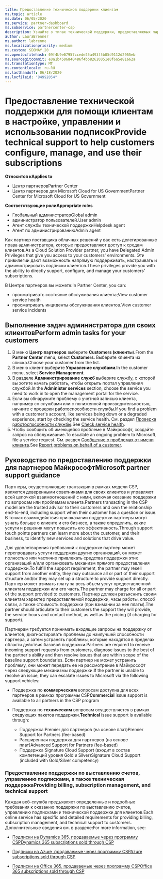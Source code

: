 ```yaml
---
title: Предоставление технической поддержки клиентам
ms.topic: article
ms.date: 06/05/2020
ms.service: partner-dashboard
ms.subservice: partnercenter-csp
description: Узнайте о типах технической поддержки, предоставляемых партнерами по программе поставщика облачных решений для клиентов.
author: LauraBrenner
ms.author: labrenne
ms.localizationpriority: medium
ms.custom: SEOMAY.20
ms.openlocfilehash: 09f4b9e07957ccede25a493f5b05d9112d2955eb
ms.sourcegitcommit: e0a1b4506840486f4bb82620051e0f6a5e81662a
ms.translationtype: MT
ms.contentlocale: ru-RU
ms.lasthandoff: 06/18/2020
ms.locfileid: "84992054"
---
```

# <a name="provide-technical-support-to-help-customers-configure-manage-and-use-their-subscriptions"></a><span data-ttu-id="b3f5a-103">Предоставление технической поддержки для помощи клиентам в настройке, управлении и использовании подписок</span><span class="sxs-lookup"><span data-stu-id="b3f5a-103">Provide technical support to help customers configure, manage, and use their subscriptions</span></span>

<span data-ttu-id="b3f5a-104">**Относится к**</span><span class="sxs-lookup"><span data-stu-id="b3f5a-104">**Applies to**</span></span>

- <span data-ttu-id="b3f5a-105">Центр партнеров</span><span class="sxs-lookup"><span data-stu-id="b3f5a-105">Partner Center</span></span>
- <span data-ttu-id="b3f5a-106">Центр партнеров для Microsoft Cloud for US Government</span><span class="sxs-lookup"><span data-stu-id="b3f5a-106">Partner Center for Microsoft Cloud for US Government</span></span>

<span data-ttu-id="b3f5a-107">**Соответствующие роли**</span><span class="sxs-lookup"><span data-stu-id="b3f5a-107">**Appropriate roles**</span></span>
- <span data-ttu-id="b3f5a-108">Глобальный администратор</span><span class="sxs-lookup"><span data-stu-id="b3f5a-108">Global admin</span></span>
- <span data-ttu-id="b3f5a-109">администратор пользователей.</span><span class="sxs-lookup"><span data-stu-id="b3f5a-109">User admin</span></span>
- <span data-ttu-id="b3f5a-110">Агент службы технической поддержки</span><span class="sxs-lookup"><span data-stu-id="b3f5a-110">Helpdesk agent</span></span>
- <span data-ttu-id="b3f5a-111">Агент по администрированию</span><span class="sxs-lookup"><span data-stu-id="b3f5a-111">Admin agent</span></span>

<span data-ttu-id="b3f5a-112">Как партнер поставщика облачных решений у вас есть делегированные права администратора, которые предоставляют доступ к средам клиентов.</span><span class="sxs-lookup"><span data-stu-id="b3f5a-112">As a Cloud Solution Provider partner, you have Delegated Admin Privileges that give you access to your customers' environments.</span></span> <span data-ttu-id="b3f5a-113">Эти привилегии дают возможность напрямую поддерживать, настраивать и администрировать подписки клиентов.</span><span class="sxs-lookup"><span data-stu-id="b3f5a-113">These privileges provide you with the ability to directly support, configure, and manage your customers' subscriptions.</span></span>

<span data-ttu-id="b3f5a-114">В Центре партнеров вы можете:</span><span class="sxs-lookup"><span data-stu-id="b3f5a-114">In Partner Center, you can:</span></span>

- <span data-ttu-id="b3f5a-115">просматривать состояние обслуживания клиента;</span><span class="sxs-lookup"><span data-stu-id="b3f5a-115">View customer service health</span></span>
- <span data-ttu-id="b3f5a-116">просматривать инциденты обслуживания клиентов.</span><span class="sxs-lookup"><span data-stu-id="b3f5a-116">View customer service incidents</span></span>

## <a name="perform-admin-tasks-for-your-customers"></a><span data-ttu-id="b3f5a-117">Выполнение задач администратора для своих клиентов</span><span class="sxs-lookup"><span data-stu-id="b3f5a-117">Perform admin tasks for your customers</span></span>

1. <span data-ttu-id="b3f5a-118">В меню **Центр партнеров** выберите **Customers (клиенты**).</span><span class="sxs-lookup"><span data-stu-id="b3f5a-118">From the **Partner Center** menu, select **Customers**.</span></span> <span data-ttu-id="b3f5a-119">Выберите клиента из списка.</span><span class="sxs-lookup"><span data-stu-id="b3f5a-119">Choose your customer from the list.</span></span>
2. <span data-ttu-id="b3f5a-120">В меню клиент выберите **Управление службами**.</span><span class="sxs-lookup"><span data-stu-id="b3f5a-120">In the customer menu, select **Service Management**.</span></span>
3. <span data-ttu-id="b3f5a-121">В разделе **Администрирование служб** выберите службу, с которой вы хотите начать работать, чтобы открыть портал управления службой.</span><span class="sxs-lookup"><span data-stu-id="b3f5a-121">In the **Administer services** section, choose the service you need to work in to open the management portal for the service.</span></span>
4. <span data-ttu-id="b3f5a-122">Если вы обнаружите проблему с учетной записью клиента, например со службами или с пониженной производительностью, начните с проверки работоспособности службы.</span><span class="sxs-lookup"><span data-stu-id="b3f5a-122">If you find a problem with a customer's account, like services being down or a degraded experience, start by checking the service health.</span></span> <span data-ttu-id="b3f5a-123">См. раздел [Проверка работоспособности службы](check-service-health.md).</span><span class="sxs-lookup"><span data-stu-id="b3f5a-123">See [Check service health](check-service-health.md).</span></span>
5. <span data-ttu-id="b3f5a-124">Чтобы сообщить об имеющейся проблеме в Майкрософт, создайте запрос на обслуживание.</span><span class="sxs-lookup"><span data-stu-id="b3f5a-124">To escalate an ongoing problem to Microsoft, file a service request.</span></span> <span data-ttu-id="b3f5a-125">См. раздел [Сообщение о проблемах от имени клиента](report-problems-on-behalf-of-a-customer.md).</span><span class="sxs-lookup"><span data-stu-id="b3f5a-125">See [Report problems on behalf of a customer](report-problems-on-behalf-of-a-customer.md).</span></span>

## <a name="microsoft-partner-support-guidance"></a><span data-ttu-id="b3f5a-126">Руководство по предоставлению поддержки для партнеров Майкрософт</span><span class="sxs-lookup"><span data-stu-id="b3f5a-126">Microsoft partner support guidance</span></span>

<span data-ttu-id="b3f5a-127">Партнеры, осуществляющие транзакции в рамках модели CSP, являются доверенными советниками для своих клиентов и управляют всей цепочкой взаимоотношений с ними, включая оказание поддержки по вопросам или проблемам клиента.</span><span class="sxs-lookup"><span data-stu-id="b3f5a-127">Partners transacting in the CSP model are the trusted advisor to their customers and own the relationship end-to-end, including support when their customer has a question or issue.</span></span> <span data-ttu-id="b3f5a-128">В точках взаимодействия при оказании поддержки партнеры могут узнать больше о клиенте и его бизнесе, а также определить, какие услуги и решения могут повысить его эффективность.</span><span class="sxs-lookup"><span data-stu-id="b3f5a-128">Through support touch points partners can learn more about the customer, and their business, to identify new services and solutions that drive value.</span></span>

<span data-ttu-id="b3f5a-129">Для удовлетворения требований к поддержке партнер может перепродавать услуги поддержки других организаций, он может полностью или частично привлекать средства поддержки этих организаций и/или организовать механизм прямого предоставления поддержки.</span><span class="sxs-lookup"><span data-stu-id="b3f5a-129">To fulfill the support requirement, the partner may resell support from another entity, they may outsource all or part of their support structure and/or they may set up a structure to provide support directly.</span></span>  <span data-ttu-id="b3f5a-130">Партнер может взимать плату за весь объем услуг предоставленной клиентам поддержки или его часть.</span><span class="sxs-lookup"><span data-stu-id="b3f5a-130">The partner may charge for all or part of the support provided to customers.</span></span> <span data-ttu-id="b3f5a-131">Партнер должен разъяснить своим клиентам характер предоставляемой поддержки, часы работы, способ связи, а также стоимость поддержки (при взимании за нее платы).</span><span class="sxs-lookup"><span data-stu-id="b3f5a-131">The partner should articulate to their customers the support they will provide, the service hours and contact method, as well as the pricing (if charging for support).</span></span> 

<span data-ttu-id="b3f5a-132">Партнерам требуется принимать входящие запросы на поддержку от клиентов, диагностировать проблемы до наилучшей способности партнера, а затем устранять проблемы, которые находятся в пределах области действия базовой поддержки.</span><span class="sxs-lookup"><span data-stu-id="b3f5a-132">Partners are required to receive incoming support requests from customers, diagnose issues to the best of the partner's ability and then resolve issues that are within scope of the baseline support boundaries.</span></span> <span data-ttu-id="b3f5a-133">Если партнер не может устранить проблему, они может передать ее на рассмотрение в Майкрософт через следующие механизмы поддержки.</span><span class="sxs-lookup"><span data-stu-id="b3f5a-133">If the partner is unable to resolve an issue, they can escalate issues to Microsoft via the following support vehicles:</span></span>

- <span data-ttu-id="b3f5a-134">Поддержка по **коммерческим** вопросам доступна для всех партнеров в рамках программы CSP</span><span class="sxs-lookup"><span data-stu-id="b3f5a-134">**Commercial** issue support is available to all partners in the CSP program</span></span>

- <span data-ttu-id="b3f5a-135">Поддержка по **техническим** вопросам осуществляется в рамках следующих пакетов поддержки.</span><span class="sxs-lookup"><span data-stu-id="b3f5a-135">**Technical** issue support is available through:</span></span>

  - <span data-ttu-id="b3f5a-136">Поддержка Premier для партнеров (на основе плат)</span><span class="sxs-lookup"><span data-stu-id="b3f5a-136">Premier Support for Partners (fee-based)</span></span>
  - <span data-ttu-id="b3f5a-137">Расширенная поддержка для партнеров (на основе плат)</span><span class="sxs-lookup"><span data-stu-id="b3f5a-137">Advanced Support for Partners (fee-based)</span></span>
  - <span data-ttu-id="b3f5a-138">Поддержка Signature Cloud Support (входит в состав компетенций уровня Gold и Silver)</span><span class="sxs-lookup"><span data-stu-id="b3f5a-138">Signature Cloud Support (included with Gold/Silver competency)</span></span>

### <a name="providing-billing-subscription-management-and-technical-support"></a><span data-ttu-id="b3f5a-139">Предоставление поддержки по выставлению счетов, управлению подписками, а также техническая поддержка</span><span class="sxs-lookup"><span data-stu-id="b3f5a-139">Providing billing, subscription management, and technical support</span></span> 

<span data-ttu-id="b3f5a-140">Каждая веб-служба предъявляет определенные и подробные требования к оказанию поддержки по выставлению счетов, управлению подписками и технической поддержки для клиентов.</span><span class="sxs-lookup"><span data-stu-id="b3f5a-140">Each online service has specific and detailed requirements for providing billing, subscription management, and technical support to customers.</span></span> <span data-ttu-id="b3f5a-141">Дополнительные сведения см. в разделе:</span><span class="sxs-lookup"><span data-stu-id="b3f5a-141">For more information, see:</span></span>

- [<span data-ttu-id="b3f5a-142">Подписки на Dynamics 365, продаваемые через программу CSP</span><span class="sxs-lookup"><span data-stu-id="b3f5a-142">Dynamics 365 subscriptions sold through CSP</span></span>](https://www.microsoftpartnercommunity.com/t5/CSP/Microsoft-Partner-Support-Guidance/m-p/5262#M30)

- [<span data-ttu-id="b3f5a-143">Подписки на Azure, продаваемые через программу CSP</span><span class="sxs-lookup"><span data-stu-id="b3f5a-143">Azure subscriptions sold through CSP</span></span>](https://www.microsoftpartnercommunity.com/t5/CSP/Microsoft-Partner-Support-Guidance/m-p/5263#M31)

- [<span data-ttu-id="b3f5a-144">Подписки на Office 365, продаваемые через программу CSP</span><span class="sxs-lookup"><span data-stu-id="b3f5a-144">Office 365 subscriptions sold through CSP</span></span>](https://www.microsoftpartnercommunity.com/t5/CSP/Microsoft-Partner-Support-Guidance/m-p/5264#M32)
